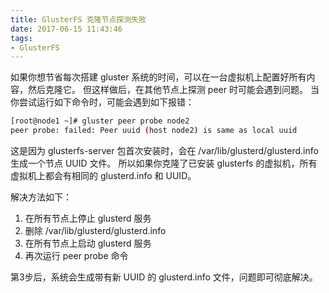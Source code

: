 ```yaml
---
title: GlusterFS 克隆节点探测失败
date: 2017-06-15 11:43:46
tags:
- GlusterFS
---
```

如果你想节省每次搭建 gluster 系统的时间，可以在一台虚拟机上配置好所有内容，然后克隆它。
但这样做后，在其他节点上探测 peer 时可能会遇到问题。
当你尝试运行如下命令时，可能会遇到如下报错：

```bash
[root@node1 ~]# gluster peer probe node2
peer probe: failed: Peer uuid (host node2) is same as local uuid
```

这是因为 glusterfs-server 包首次安装时，会在 /var/lib/glusterd/glusterd.info 生成一个节点 UUID 文件。
所以如果你克隆了已安装 glusterfs 的虚拟机，所有虚拟机上都会有相同的 glusterd.info 和 UUID。

解决方法如下：

1. 在所有节点上停止 glusterd 服务
2. 删除 /var/lib/glusterd/glusterd.info
3. 在所有节点上启动 glusterd 服务
4. 再次运行 peer probe 命令

第3步后，系统会生成带有新 UUID 的 glusterd.info 文件，问题即可彻底解决。
